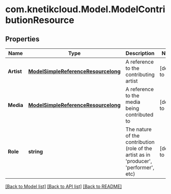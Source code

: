 # com.knetikcloud.Model.ModelContributionResource
## Properties

Name | Type | Description | Notes
------------ | ------------- | ------------- | -------------
**Artist** | [**ModelSimpleReferenceResourcelong**](ModelSimpleReferenceResourcelong.md) | A reference to the contributing artist | [default to null]
**Media** | [**ModelSimpleReferenceResourcelong**](ModelSimpleReferenceResourcelong.md) | A reference to the media being contributed to | [default to null]
**Role** | **string** | The nature of the contribution (role of the artist as in &#39;producer&#39;, &#39;performer&#39;, etc) | [default to null]

[[Back to Model list]](../README.md#documentation-for-models) [[Back to API list]](../README.md#documentation-for-api-endpoints) [[Back to README]](../README.md)

